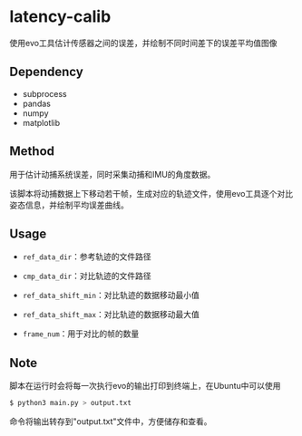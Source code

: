 # latency-calib
使用evo工具估计传感器之间的误差，并绘制不同时间差下的误差平均值图像

## Dependency
- subprocess
- pandas
- numpy
- matplotlib

## Method
用于估计动捕系统误差，同时采集动捕和IMU的角度数据。

该脚本将动捕数据上下移动若干帧，生成对应的轨迹文件，使用evo工具逐个对比姿态信息，并绘制平均误差曲线。

## Usage
- `ref_data_dir`：参考轨迹的文件路径

- `cmp_data_dir`：对比轨迹的文件路径

- `ref_data_shift_min`：对比轨迹的数据移动最小值

- `ref_data_shift_max`：对比轨迹的数据移动最大值

- `frame_num`：用于对比的帧的数量

## Note
脚本在运行时会将每一次执行evo的输出打印到终端上，在Ubuntu中可以使用
``` bash
$ python3 main.py > output.txt
```
命令将输出转存到"output.txt"文件中，方便储存和查看。
